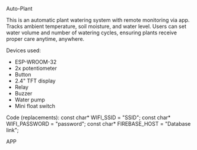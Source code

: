 Auto-Plant

This is an automatic plant watering system with remote monitoring via app. Tracks ambient temperature, soil moisture, and water level. Users can set water volume and number of watering cycles, ensuring plants receive proper care anytime, anywhere.

Devices used:
- ESP-WROOM-32
- 2x potentiometer
- Button
- 2.4" TFT display
- Relay
- Buzzer
- Water pump
- Mini float switch

Code (replacements):
const char* WIFI_SSID  = "SSID";
const char* WIFI_PASSWORD = "password";
const char* FIREBASE_HOST = "Database link";

APP
